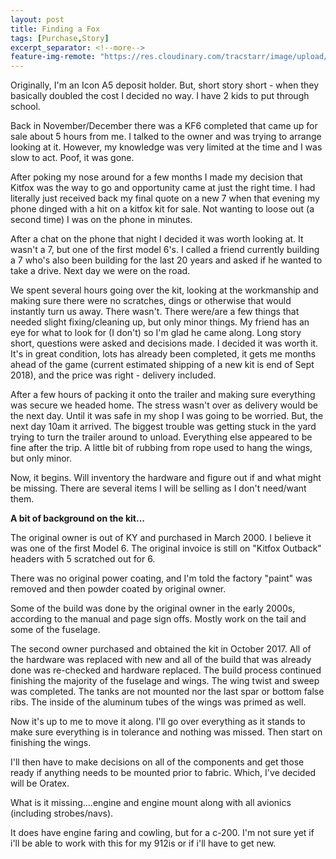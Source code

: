 ```yaml
---
layout: post
title: Finding a Fox
tags: [Purchase,Story]
excerpt_separator: <!--more-->
feature-img-remote: "https://res.cloudinary.com/tracstarr/image/upload/c_crop,g_south,h_893,w_2082/c_scale,h_846/v1538499002/Kitfox/1_TheBuy/20180223_121834.jpg"
---
```


Originally, I'm an Icon A5 deposit holder. But, short story short - when they basically doubled the cost I decided no 
way. I have 2 kids to put through school. 
<!--more-->
Back in November/December there was a KF6 completed that came up for sale about 5 hours from me. I talked to the owner 
and was trying to arrange looking at it. However, my knowledge was very limited at the time and I was slow to act. 
Poof, it was gone.

After poking my nose around for a few months I made my decision that Kitfox was the way to go and opportunity came at 
just the right time. I had literally just received back my final quote on a new 7 when that evening my phone dinged with 
a hit on a kitfox kit for sale. Not wanting to loose out (a second time) I was on the phone in minutes. 

After a chat on the phone that night I decided it was worth looking at. It wasn't a 7, but one of the first model 6's. 
I called a friend currently building a 7 who's also been building for the last 20 years and asked if he wanted to take 
a drive. Next day we were on the road. 

We spent several hours going over the kit, looking at the workmanship and making sure there were no scratches, dings or 
otherwise that would instantly turn us away. There wasn't. There were/are a few things that needed slight 
fixing/cleaning up, but only minor things. My friend has an eye for what to look for (I don't) so I'm glad he came 
along. Long story short, questions were asked and decisions made. I decided it was worth it. It's in great condition, 
lots has already been completed, it gets me months ahead of the game (current estimated shipping of a new kit is end of 
Sept 2018), and the price was right - delivery included. 

After a few hours of packing it onto the trailer and making sure everything was secure we headed home. The stress wasn't
over as delivery would be the next day. Until it was safe in my shop I was going to be worried. But, the next day 10am 
it arrived. The biggest trouble was getting stuck in the yard trying to turn the trailer around to unload. Everything 
else appeared to be fine after the trip. A little bit of rubbing from rope used to hang the wings, but only minor. 

Now, it begins. Will inventory the hardware and figure out if and what might be missing. There are several items I will 
be selling as I don't need/want them. 

**A bit of background on the kit...**

The original owner is out of KY and purchased in March 2000. I believe it was one of the first Model 6. The original 
invoice is still on "Kitfox Outback" headers with 5 scratched out for 6. 

There was no original power coating, and I'm told the factory "paint" was removed and then powder coated by original 
owner. 

Some of the build was done by the original owner in the early 2000s, according to the manual and page sign offs. Mostly 
work on the tail and some of the fuselage. 

The second owner purchased and obtained the kit in October 2017. All of the hardware was replaced with new and all of 
the build that was already done was re-checked and hardware replaced. The build process continued finishing the majority 
of the fuselage and wings. The wing twist and sweep was completed. The tanks are not mounted nor the last spar or bottom 
false ribs. The inside of the aluminum tubes of the wings was primed as well. 

Now it's up to me to move it along. I'll go over everything as it stands to make sure everything is in tolerance and 
nothing was missed. Then start on finishing the wings. 

I'll then have to make decisions on all of the components and get those ready if anything needs to be mounted prior to 
fabric. Which, I've decided will be Oratex. 

What is it missing....engine and engine mount along with all avionics (including strobes/navs). 

It does have engine faring and cowling, but for a c-200. I'm not sure yet if i'll be able to work with this for my 912is 
or if i'll have to get new. 

